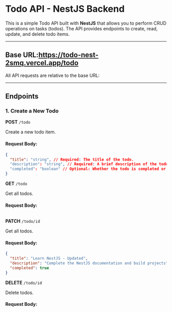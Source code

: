 # Todo API - NestJS Backend

This is a simple Todo API built with **NestJS** that allows you to perform CRUD operations on tasks (todos). The API provides endpoints to create, read, update, and delete todo items.

---

## **Base URL:https://todo-nest-2smq.vercel.app/todo**

All API requests are relative to the base URL:

---

## **Endpoints**

### 1. **Create a New Todo**

**POST** `/todo`

Create a new todo item.

#### Request Body:

```json
{
  "title": "string", // Required: The title of the todo.
  "description": "string", // Required: A brief description of the todo item.
  "completed": "boolean" // Optional: Whether the todo is completed or not. Default is false.
}
```

**GET** `/todo`

Get all todos.

#### Request Body:

```json

```

**PATCH** `/todo/id`

Get all todos.

#### Request Body:

```json
{
  "title": "Learn NestJS - Updated",
  "description": "Complete the NestJS documentation and build projects",
  "completed": true
}
```

**DELETE** `/todo/id`

Delete todos.

#### Request Body:

```json

```
